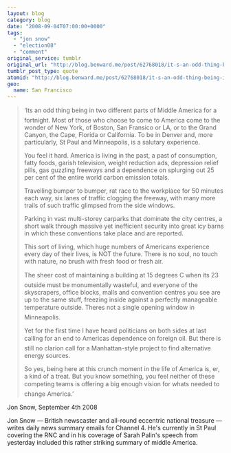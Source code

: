 ```yaml
---
layout: blog
category: blog
date: "2008-09-04T07:00:00+0000"
tags:
  - "jon snow"
  - "election08"
  - "comment"
original_service: tumblr
original_url: "http://blog.benward.me/post/62768018/it-s-an-odd-thing-being-in-two-different-parts-of"
tumblr_post_type: quote
atomid: "http://blog.benward.me/post/62768018/it-s-an-odd-thing-being-in-two-different-parts-of"
geo:
  name: San Francisco
---
```

> ‘Its an odd thing being in two different parts of Middle America for a fortnight. Most of those who choose to come to America come to the wonder of New York, of Boston, San Fransico or LA, or to the Grand Canyon, the Cape, Florida or California. To be in Denver and, more particularly, St Paul and Minneapolis, is a salutary experience.
> 
> You feel it hard. America is living in the past, a past of consumption, fatty foods, garish television, weight reduction ads, depression relief pills, gas guzzling freeways and a dependence on splurging out 25 per cent of the entire world carbon emission totals.
> 
> Travelling bumper to bumper, rat race to the workplace for 50 minutes each way, six lanes of traffic clogging the freeway, with many more trails of such traffic glimpsed from the side windows.
> 
> Parking in vast multi-storey carparks that dominate the city centres, a short walk through massive yet inefficient security into great icy barns in which these conventions take place and are reported.
> 
> This sort of living, which huge numbers of Americans experience every day of their lives, is NOT the future. There is no soul, no touch with nature, no brush with fresh food or fresh air.
> 
> The sheer cost of maintaining a building at 15 degrees C when its 23 outside must be monumentally wasteful, and everyone of the skyscrapers, office blocks, malls and convention centres you see are up to the same stuff, freezing inside against a perfectly manageable temperature outside. Theres not a single opening window in Minneapolis.
> 
> Yet for the first time I have heard politicians on both sides at last calling for an end to Americas dependence on foreign oil. But there is still no clarion call for a Manhattan-style project to find alternative energy sources.
> 
> So yes, being here at this crunch moment in the life of America is, er, a kind of a treat. But you know something, you feel neither of these competing teams is offering a big enough vision for whats needed to change America.’

Jon Snow, September 4th 2008

Jon Snow — British newscaster and all-round eccentric national treasure — writes daily news summary emails for Channel 4. He's currently in St Paul covering the RNC and in his coverage of Sarah Palin's speech from yesterday included this rather striking summary of middle America.
